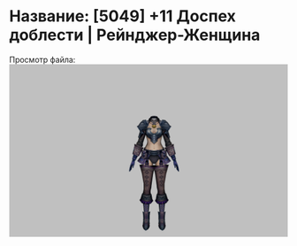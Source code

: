 # Название: [5049] +11 Доспех доблести | Рейнджер-Женщина

Просмотр файла:
![p030019.png](p030019.png)